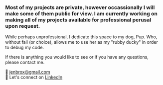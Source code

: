 ### Most of my projects are private, however occassionally I will make some of them public for view. I am currently working on making all of my projects available for professional perusal upon request.

While perhaps unprofessional, I dedicate this space to my dog, Pup. Who, without fail (or choice), allows me to use her as my "rubby ducky" in order to debug my code.

If there is anything you would like to see or if you have any questions, please contact me.

:email: jenbrox@gmail.com  
:arrows_counterclockwise: Let's connect on [LinkedIn](https://www.linkedin.com/in/jenniferbroxson/)



<!--
**jenbrox/jenbrox** is a ✨ _special_ ✨ repository because its `README.md` (this file) appears on your GitHub profile.

and debug my code with her, acting as my sounding board.

Here are some ideas to get you started:

- 🔭 I’m currently working on ...
- 🌱 I’m currently learning ...
- 👯 I’m looking to collaborate on ...
- 🤔 I’m looking for help with ...
- 💬 Ask me about ...
- 📫 How to reach me: ...
- 😄 Pronouns: ...
- ⚡ Fun fact: ...
-->
